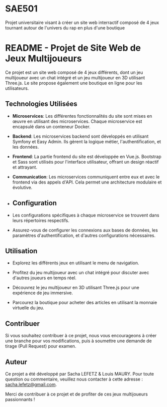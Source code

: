 # SAE501
Projet universitaire visant à créer un site web interractif composé de 4 jeux tournant autour de l'univers du rap en plus d'une boutique

# README - Projet de Site Web de Jeux Multijoueurs

Ce projet est un site web composé de 4 jeux différents, dont un jeu multijoueur avec un chat intégré et un jeu multijoueur en 3D utilisant Three.js. Le site propose également une boutique en ligne pour les utilisateurs. 

## Technologies Utilisées

- **Microservices**: Les différentes fonctionnalités du site sont mises en œuvre en utilisant des microservices. Chaque microservice est encapsulé dans un conteneur Docker.

- **Backend**: Les microservices backend sont développés en utilisant Symfony et Easy Admin. Ils gèrent la logique métier, l'authentification, et les données.

- **Frontend**: La partie frontend du site est développée en Vue.js. Bootstrap et Sass sont utilisés pour l'interface utilisateur, offrant un design réactif et attrayant.

- **Communication**: Les microservices communiquent entre eux et avec le frontend via des appels d'API. Cela permet une architecture modulaire et évolutive.

- ## Configuration

- Les configurations spécifiques à chaque microservice se trouvent dans leurs répertoires respectifs.

- Assurez-vous de configurer les connexions aux bases de données, les paramètres d'authentification, et d'autres configurations nécessaires.

## Utilisation

- Explorez les différents jeux en utilisant le menu de navigation.

- Profitez du jeu multijoueur avec un chat intégré pour discuter avec d'autres joueurs en temps réel.

- Découvrez le jeu multijoueur en 3D utilisant Three.js pour une expérience de jeu immersive.

- Parcourez la boutique pour acheter des articles en utilisant la monnaie virtuelle du jeu.

## Contribuer

Si vous souhaitez contribuer à ce projet, nous vous encourageons à créer une branche pour vos modifications, puis à soumettre une demande de tirage (Pull Request) pour examen.

## Auteur

Ce projet a été développé par Sacha LEFETZ & Louis MAURY. Pour toute question ou commentaire, veuillez nous contacter à cette adresse : sacha.lefetz@gmail.com.

Merci de contribuer à ce projet et de profiter de ces jeux multijoueurs passionnants !
